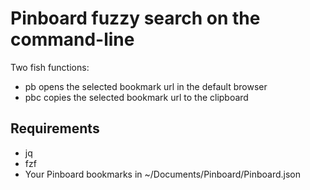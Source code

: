 # Pinboard fuzzy search on the command-line

Two fish functions:
* pb opens the selected bookmark url in the default browser
* pbc copies the selected bookmark url to the clipboard

## Requirements

* jq
* fzf
* Your Pinboard bookmarks in ~/Documents/Pinboard/Pinboard.json
